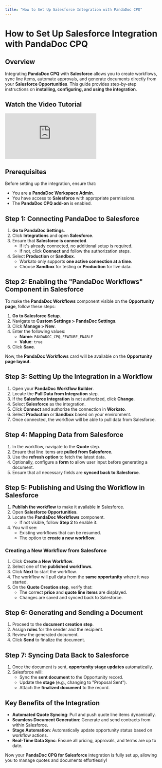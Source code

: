 ```yaml
---
title: "How to Set Up Salesforce Integration with PandaDoc CPQ"
---
```


# How to Set Up Salesforce Integration with PandaDoc CPQ

## Overview

Integrating **PandaDoc CPQ** with **Salesforce** allows you to create workflows, sync line items, automate approvals, and generate documents directly from your **Salesforce Opportunities**. This guide provides step-by-step instructions on **installing, configuring, and using the integration**.

## Watch the Video Tutorial

<div 
  style={{
    position: "relative", 
    paddingBottom: "56.25%", 
    height: "0", 
    overflow: "hidden"
  }}
>
  <iframe 
    src="https://www.loom.com/embed/a5b9ff16cc6941e0b61ddc3efec2bd0a?sid=6ca15214-3164-4d8b-a729-18aeff23fa44"
    frameBorder="0"
    allowFullScreen
    style={{
      position: "absolute",
      top: "0",
      left: "0",
      width: "100%",
      height: "100%"
    }}
  ></iframe>
</div>

## Prerequisites

Before setting up the integration, ensure that:
- You are a **PandaDoc Workspace Admin**.
- You have access to **Salesforce** with appropriate permissions.
- The **PandaDoc CPQ add-on** is enabled.

## Step 1: Connecting PandaDoc to Salesforce

1. **Go to PandaDoc Settings**.
2. Click **Integrations** and open **Salesforce**.
3. Ensure that **Salesforce is connected**.
   - If it's already connected, no additional setup is required.
   - If not, click **Connect** and follow the authorization steps.
4. Select **Production** or **Sandbox**.
   - Workato only supports **one active connection at a time**.
   - Choose **Sandbox** for testing or **Production** for live data.

## Step 2: Enabling the "PandaDoc Workflows" Component in Salesforce

To make the **PandaDoc Workflows** component visible on the **Opportunity page**, follow these steps:

1. **Go to Salesforce Setup**.
2. Navigate to **Custom Settings > PandaDoc Settings**.
3. Click **Manage > New**.
4. Enter the following values:
   - **Name**: `PANDADOC_CPQ_FEATURE_ENABLE`
   - **Value**: `true`
5. Click **Save**.

Now, the **PandaDoc Workflows** card will be available on the **Opportunity page layout**.

## Step 3: Setting Up the Integration in a Workflow

1. Open your **PandaDoc Workflow Builder**.
2. Locate the **Pull Data from Integration** step.
3. If the **Salesforce integration** is not authorized, click **Change**.
4. Select **Salesforce** as the integration.
5. Click **Connect** and authorize the connection in **Workato**.
6. Select **Production** or **Sandbox** based on your environment.
7. Once connected, the workflow will be able to pull data from Salesforce.

## Step 4: Mapping Data from Salesforce

1. In the workflow, navigate to the **Quote** step.
2. Ensure that line items are **pulled from Salesforce**.
3. Use the **refresh option** to fetch the latest data.
4. Optionally, configure a **form** to allow user input before generating a document.
5. Ensure that all necessary fields are **synced back to Salesforce**.

## Step 5: Publishing and Using the Workflow in Salesforce

1. **Publish the workflow** to make it available in Salesforce.
2. Open **Salesforce Opportunities**.
3. Locate the **PandaDoc Workflows** component.
   - If not visible, follow **Step 2** to enable it.
4. You will see:
   - Existing workflows that can be resumed.
   - The option to **create a new workflow**.

### Creating a New Workflow from Salesforce

1. Click **Create a New Workflow**.
2. Select one of the **published workflows**.
3. Click **Next** to start the workflow.
4. The workflow will pull data from the **same opportunity** where it was started.
5. On the **Quote Creation step**, verify that:
   - The correct **price** and **quote line items** are displayed.
   - Changes are saved and synced back to Salesforce.

## Step 6: Generating and Sending a Document

1. Proceed to the **document creation step**.
2. Assign **roles** for the sender and the recipient.
3. Review the generated document.
4. Click **Send** to finalize the document.

## Step 7: Syncing Data Back to Salesforce

1. Once the document is sent, **opportunity stage updates** automatically.
2. Salesforce will:
   - Sync the **sent document** to the Opportunity record.
   - Update the **stage** (e.g., changing to "Proposal Sent").
   - Attach the **finalized document** to the record.

## Key Benefits of the Integration

- **Automated Quote Syncing**: Pull and push quote line items dynamically.
- **Seamless Document Generation**: Generate and send contracts from within Salesforce.
- **Stage Automation**: Automatically update opportunity status based on workflow actions.
- **Real-Time Data Sync**: Ensure all pricing, approvals, and terms are up to date.

Now your **PandaDoc CPQ for Salesforce** integration is fully set up, allowing you to manage quotes and documents effortlessly!
